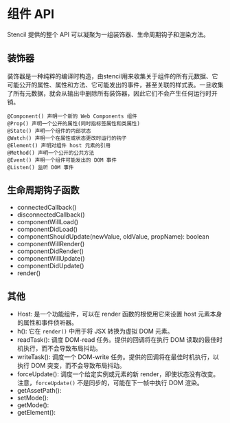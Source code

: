 # 组件 API

Stencil 提供的整个 API 可以凝聚为一组装饰器、生命周期钩子和渲染方法。

## 装饰器

装饰器是一种纯粹的编译时构造，由stencil用来收集关于组件的所有元数据、它可能公开的属性、属性和方法、它可能发出的事件，甚至关联的样式表。一旦收集了所有元数据，就会从输出中删除所有装饰器，因此它们不会产生任何运行时开销。

```
@Component() 声明一个新的 Web Components 组件
@Prop() 声明一个公开的属性(同时指标签属性和类属性)
@State() 声明一个组件的内部状态
@Watch() 声明一个在属性或状态更改时运行的钩子
@Element() 声明对组件 host 元素的引用
@Method() 声明一个公开的公共方法
@Event() 声明一个组件可能发出的 DOM 事件
@Listen() 监听 DOM 事件
```

## 生命周期钩子函数

- connectedCallback()
- disconnectedCallback()
- componentWillLoad()
- componentDidLoad()
- componentShouldUpdate(newValue, oldValue, propName): boolean
- componentWillRender()
- componentDidRender()
- componentWillUpdate()
- componentDidUpdate()
- render()

## 其他

- Host: 是一个功能组件，可以在 render 函数的根使用它来设置 host 元素本身的属性和事件侦听器。
- h(): 它在 ```render()``` 中用于将 JSX 转换为虚拟 DOM 元素。
- readTask(): 调度 DOM-read 任务。提供的回调将在执行 DOM 读取的最佳时机执行，而不会导致布局抖动。
- writeTask(): 调度一个 DOM-write 任务。提供的回调将在最佳时机执行，以执行 DOM 突变，而不会导致布局抖动。
- forceUpdate(): 调度一个给定实例或元素的新 render，即使状态没有改变。注意，```forceUpdate()``` 不是同步的，可能在下一帧中执行 DOM 渲染。
- getAssetPath():
- setMode():
- getMode():
- getElement():
